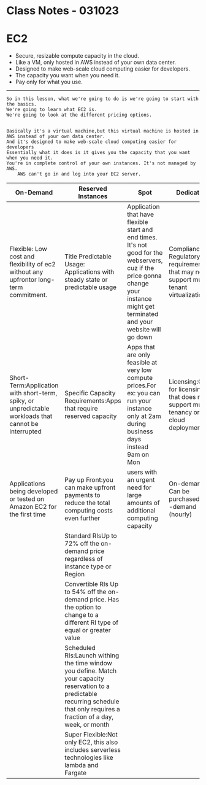 # Class Notes - 031023
# EC2

- Secure, resizable compute capacity in the cloud.
- Like a VM, only hosted in AWS instead of your own data center.
- Designed to make web-scale cloud computing easier for developers.
- The capacity you want when you need it.
- Pay only for what you use.
---

	So in this lesson, what we're going to do is we're going to start with the basics.
	We're going to learn what EC2 is.
	We're going to look at the different pricing options.
	
	
	Basically it's a virtual machine,but this virtual machine is hosted in AWS instead of your own data center.
	And it's designed to make web-scale cloud computing easier for developers
	Essentially what it does is it gives you the capacity that you want when you need it.
	You're in complete control of your own instances. It's not managed by AWS.
        AWS can't go in and log into your EC2 server.


| On-Demand | Reserved Instances | Spot | Dedicated |
| ----------- | ----------- | ------ | ---------- |
| Flexible:  Low cost and flexibility of ec2 without any upfrontor long-term commitment.   | Title   Predictable Usage: Applications with steady state or predictable usage | Application that have flexible start and end times. It's not good for the webservers, cuz if the price gonna change your instance might get terminated and your website will go down | Compliance: Regulatory requirements that may not support multi-tenant virtualization |
|Short-Term:Application with short-term, spiky, or unpredictable workloads that cannot be interrupted|Specific Capacity Requirements:Apps that require reserved capacity|Apps that are only feasible at very low compute prices.For ex: you can run your instance only at 2am during business days instead 9am on Mon|Licensing:Great for licensing that does not support multi-tenancy or cloud deployments| Testing the water:
Applications being developed or tested on Amazon EC2 for the first time|Pay up Front:you can make upfront payments to reduce  the total computing costs even further|users with an urgent need for large amounts of additional computing capacity|On-demand: Can be purchased on -demand (hourly)|
||Standard RIsUp to 72% off the on-demand price regardless of instance type or Region|||
||Convertible RIs Up to 54% off the on-demand price. Has the option to change to a different RI type of equal or greater value|||
||Scheduled RIs:Launch withing the time window you define. Match your capacity reservation to a predictable recurring schedule that only requires a fraction of a day, week, or month|||
||Super Flexible:Not only EC2, this also includes serverless technologies like lambda and Fargate||